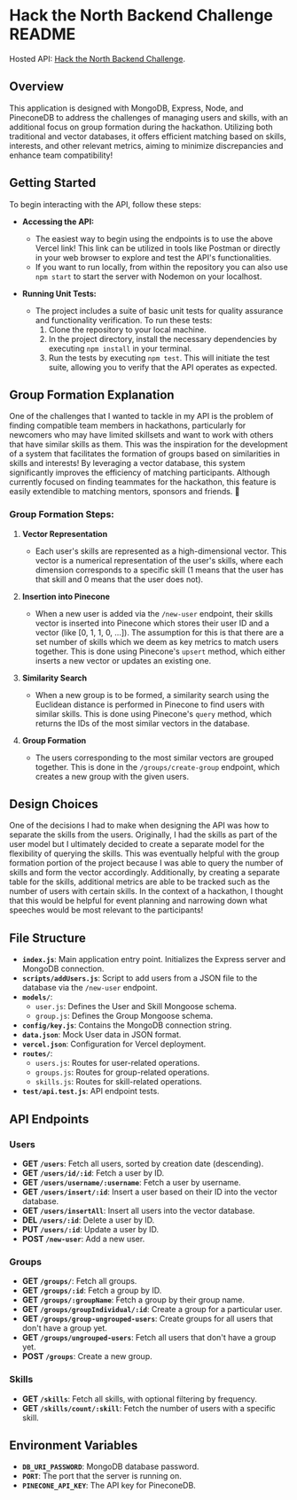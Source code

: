 # Hack the North Backend Challenge README

Hosted API: [Hack the North Backend Challenge](https://htn-backend-challenge-3sno5bl95-benymng.vercel.app/).

## Overview

This application is designed with MongoDB, Express, Node, and PineconeDB to address the challenges of managing users and skills, with an additional focus on group formation during the hackathon. Utilizing both traditional and vector databases, it offers efficient matching based on skills, interests, and other relevant metrics, aiming to minimize discrepancies and enhance team compatibility!

## Getting Started

To begin interacting with the API, follow these steps:

- **Accessing the API:**
  - The easiest way to begin using the endpoints is to use the above Vercel link! This link can be utilized in tools like Postman or directly in your web browser to explore and test the API's functionalities.
  - If you want to run locally, from within the repository you can also use `npm start` to start the server with Nodemon on your localhost.

- **Running Unit Tests:**
  - The project includes a suite of basic unit tests for quality assurance and functionality verification. To run these tests:
    1. Clone the repository to your local machine.
    2. In the project directory, install the necessary dependencies by executing `npm install` in your terminal.
    3. Run the tests by executing `npm test`. This will initiate the test suite, allowing you to verify that the API operates as expected.


## Group Formation Explanation

One of the challenges that I wanted to tackle in my API is the problem of finding compatible team members in hackathons, particularly for newcomers who may have limited skillsets and want to work with others that have similar skills as them. This was the inspiration for the development of a system that facilitates the formation of groups based on similarities in skills and interests! By leveraging a vector database, this system significantly improves the efficiency of matching participants. Although currently focused on finding teammates for the hackathon, this feature is easily extendible to matching mentors, sponsors and friends. 🙂

### Group Formation Steps:

1. **Vector Representation**

   - Each user's skills are represented as a high-dimensional vector. This vector is a numerical representation of the user's skills, where each dimension corresponds to a specific skill (1 means that the user has that skill and 0 means that the user does not).

2. **Insertion into Pinecone**

   - When a new user is added via the `/new-user` endpoint, their skills vector is inserted into Pinecone which stores their user ID and a vector (like [0, 1, 1, 0, ...]). The assumption for this is that there are a set number of skills which we deem as key metrics to match users together. This is done using Pinecone's `upsert` method, which either inserts a new vector or updates an existing one.

3. **Similarity Search**

   - When a new group is to be formed, a similarity search using the Euclidean distance is performed in Pinecone to find users with similar skills. This is done using Pinecone's `query` method, which returns the IDs of the most similar vectors in the database.

4. **Group Formation**
   - The users corresponding to the most similar vectors are grouped together. This is done in the `/groups/create-group` endpoint, which creates a new group with the given users.

## Design Choices

One of the decisions I had to make when designing the API was how to separate the skills from the users. Originally, I had the skills as part of the user model but I ultimately decided to create a separate model for the flexibility of querying the skills. This was eventually helpful with the group formation portion of the project because I was able to query the number of skills and form the vector accordingly. Additionally, by creating a separate table for the skills, additional metrics are able to be tracked such as the number of users with certain skills. In the context of a hackathon, I thought that this would be helpful for event planning and narrowing down what speeches would be most relevant to the participants!

## File Structure

- **`index.js`**: Main application entry point. Initializes the Express server and MongoDB connection.
- **`scripts/addUsers.js`**: Script to add users from a JSON file to the database via the `/new-user` endpoint.
- **`models/`**:
  - `user.js`: Defines the User and Skill Mongoose schema.
  - `group.js`: Defines the Group Mongoose schema.
- **`config/key.js`**: Contains the MongoDB connection string.
- **`data.json`**: Mock User data in JSON format.
- **`vercel.json`**: Configuration for Vercel deployment.
- **`routes/`**:
  - `users.js`: Routes for user-related operations.
  - `groups.js`: Routes for group-related operations.
  - `skills.js`: Routes for skill-related operations.
- **`test/api.test.js`**: API endpoint tests.

## API Endpoints

### Users

- **GET `/users`**: Fetch all users, sorted by creation date (descending).
- **GET `/users/id/:id`**: Fetch a user by ID.
- **GET `/users/username/:username`**: Fetch a user by username.
- **GET `/users/insert/:id`**: Insert a user based on their ID into the vector database.
- **GET `/users/insertAll`**: Insert all users into the vector database.
- **DEL `/users/:id`**: Delete a user by ID.
- **PUT `/users/:id`**: Update a user by ID.
- **POST `/new-user`**: Add a new user.

### Groups

- **GET `/groups/`**: Fetch all groups.
- **GET `/groups/:id`**: Fetch a group by ID.
- **GET `/groups/:groupName`**: Fetch a group by their group name.
- **GET `/groups/groupIndividual/:id`**: Create a group for a particular user.
- **GET `/groups/group-ungrouped-users`**: Create groups for all users that don't have a group yet.
- **GET `/groups/ungrouped-users`**: Fetch all users that don't have a group yet.
- **POST `/groups`**: Create a new group.

### Skills

- **GET `/skills`**: Fetch all skills, with optional filtering by frequency.
- **GET `/skills/count/:skill`**: Fetch the number of users with a specific skill.

## Environment Variables

- **`DB_URI_PASSWORD`**: MongoDB database password.
- **`PORT`**: The port that the server is running on.
- **`PINECONE_API_KEY`**: The API key for PineconeDB.


